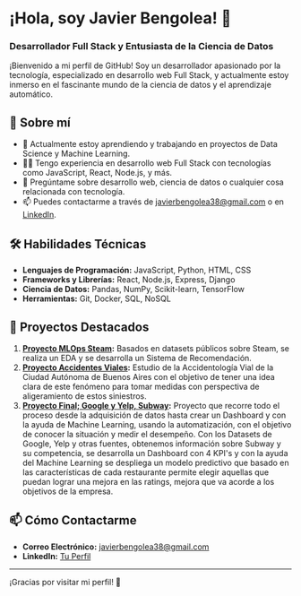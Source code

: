 # ¡Hola, soy Javier Bengolea! 👋

### Desarrollador Full Stack y Entusiasta de la Ciencia de Datos

¡Bienvenido a mi perfil de GitHub! Soy un desarrollador apasionado por la tecnología, especializado en desarrollo web Full Stack, y actualmente estoy inmerso en el fascinante mundo de la ciencia de datos y el aprendizaje automático.

## 🚀 Sobre mí

- 🌱 Actualmente estoy aprendiendo y trabajando en proyectos de Data Science y Machine Learning.
- 👨‍💻 Tengo experiencia en desarrollo web Full Stack con tecnologías como JavaScript, React, Node.js, y más.
- 💬 Pregúntame sobre desarrollo web, ciencia de datos o cualquier cosa relacionada con tecnología.
- 📫 Puedes contactarme a través de [javierbengolea38@gmail.com](mailto:javierbengolea38@gmail.com) o en [LinkedIn](https://www.linkedin.com/in/javier-bengolea).

## 🛠 Habilidades Técnicas

- **Lenguajes de Programación:** JavaScript, Python, HTML, CSS
- **Frameworks y Librerías:** React, Node.js, Express, Django
- **Ciencia de Datos:** Pandas, NumPy, Scikit-learn, TensorFlow
- **Herramientas:** Git, Docker, SQL, NoSQL

## 🌟 Proyectos Destacados

1. **[Proyecto MLOps Steam](https://github.com/javierbengolea/PI_ML_OPS/):** Basados en datasets públicos sobre Steam, se realiza un EDA y se desarrolla un Sistema de Recomendación.
2. **[Proyecto Accidentes Viales](https://github.com/javierbengolea/proyecto-accidentes-viales):** Estudio de la Accidentología Vial de la Ciudad Autónoma de Buenos Aires con el objetivo de tener una idea clara de este fenómeno para tomar medidas con perspectiva de aligeramiento de estos siniestros.
3. **[Proyecto Final; Google y Yelp, Subway](https://github.com/Aspirina180mg/PF_DATAPT07):** Proyecto que recorre todo el proceso desde la adquisición de datos hasta crear un Dashboard y con la ayuda de Machine Learning, usando la automatización, con el objetivo de conocer la situación y medir el desempeño. Con los Datasets de Google, Yelp y otras fuentes, obtenemos información sobre Subway y su competencia, se desarrolla un Dashboard con 4 KPI's y con la ayuda del Machine Learning se despliega un modelo predictivo que basado en las características de cada restaurante permite elegir aquellas que puedan lograr una mejora en las ratings, mejora que va acorde a los objetivos de la empresa.

## 📫 Cómo Contactarme

- **Correo Electrónico:** [javierbengolea38@gmail.com](mailto:javierbengolea38@gmail.com)
- **LinkedIn:** [Tu Perfil](https://www.linkedin.com/in/tu-usuario)

---

¡Gracias por visitar mi perfil! 🚀
